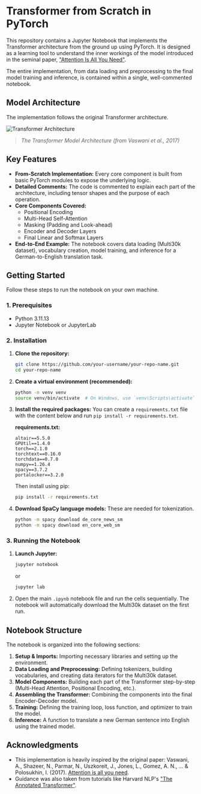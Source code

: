 # Transformer from Scratch in PyTorch

This repository contains a Jupyter Notebook that implements the Transformer architecture from the ground up using PyTorch. It is designed as a learning tool to understand the inner workings of the model introduced in the seminal paper, ["Attention Is All You Need"](https://arxiv.org/abs/1706.03762).

The entire implementation, from data loading and preprocessing to the final model training and inference, is contained within a single, well-commented notebook.

## Model Architecture

The implementation follows the original Transformer architecture.

![Transformer Architecture](https://machinelearningmastery.com/wp-content/uploads/2021/08/attention_research_1.png)
> *The Transformer Model Architecture (from Vaswani et al., 2017)*

## Key Features

-   **From-Scratch Implementation:** Every core component is built from basic PyTorch modules to expose the underlying logic.
-   **Detailed Comments:** The code is commented to explain each part of the architecture, including tensor shapes and the purpose of each operation.
-   **Core Components Covered:**
    -   Positional Encoding
    -   Multi-Head Self-Attention
    -   Masking (Padding and Look-ahead)
    -   Encoder and Decoder Layers
    -   Final Linear and Softmax Layers
-   **End-to-End Example:** The notebook covers data loading (Multi30k dataset), vocabulary creation, model training, and inference for a German-to-English translation task.

## Getting Started

Follow these steps to run the notebook on your own machine.

### 1. Prerequisites

-   Python 3.11.13
-   Jupyter Notebook or JupyterLab

### 2. Installation

1.  **Clone the repository:**
    ```bash
    git clone https://github.com/your-username/your-repo-name.git
    cd your-repo-name
    ```

2.  **Create a virtual environment (recommended):**
    ```bash
    python -m venv venv
    source venv/bin/activate  # On Windows, use `venv\Scripts\activate`
    ```

3.  **Install the required packages:**
    You can create a `requirements.txt` file with the content below and run `pip install -r requirements.txt`.
    
    **requirements.txt:**
    ```
    altair==5.5.0
    GPUtil==1.4.0
    torch==2.1.0
    torchtext==0.16.0
    torchdata==0.7.0
    numpy==1.26.4
    spacy==3.7.2
    portalocker==3.2.0
    ```
    
    Then install using pip:
    ```bash
    pip install -r requirements.txt
    ```

4.  **Download SpaCy language models:**
    These are needed for tokenization.
    ```bash
    python -m spacy download de_core_news_sm
    python -m spacy download en_core_web_sm
    ```

### 3. Running the Notebook

1.  **Launch Jupyter:**
    ```bash
    jupyter notebook
    ```
    or
    ```bash
    jupyter lab
    ```

2.  Open the main `.ipynb` notebook file and run the cells sequentially. The notebook will automatically download the Multi30k dataset on the first run.

## Notebook Structure

The notebook is organized into the following sections:

1.  **Setup & Imports:** Importing necessary libraries and setting up the environment.
2.  **Data Loading and Preprocessing:** Defining tokenizers, building vocabularies, and creating data iterators for the Multi30k dataset.
3.  **Model Components:** Building each part of the Transformer step-by-step (Multi-Head Attention, Positional Encoding, etc.).
4.  **Assembling the Transformer:** Combining the components into the final Encoder-Decoder model.
5.  **Training:** Defining the training loop, loss function, and optimizer to train the model.
6.  **Inference:** A function to translate a new German sentence into English using the trained model.

## Acknowledgments

-   This implementation is heavily inspired by the original paper: Vaswani, A., Shazeer, N., Parmar, N., Uszkoreit, J., Jones, L., Gomez, A. N., ... & Polosukhin, I. (2017). [Attention is all you need](https://arxiv.org/abs/1706.03762).
-   Guidance was also taken from tutorials like Harvard NLP's ["The Annotated Transformer"](http://nlp.seas.harvard.edu/2018/04/03/attention.html).

